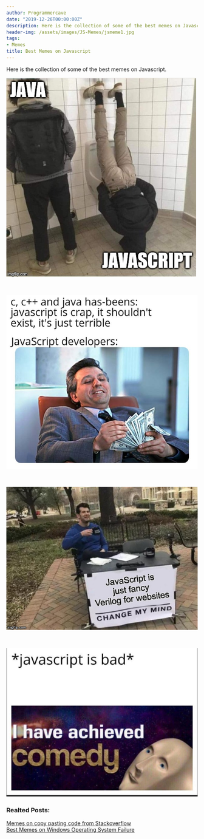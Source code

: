 ```yaml
---
author: Programmercave
date: "2019-12-26T00:00:00Z"
description: Here is the collection of some of the best memes on Javascript.
header-img: /assets/images/JS-Memes/jsmeme1.jpg
tags:
- Memes
title: Best Memes on Javascript
---
```




Here is the collection of some of the best memes on Javascript.


![Javascript Memes](/assets/images/JS-Memes/jsmeme.jpg)

<br/>

![Javascript Memes](/assets/images/JS-Memes/jsmeme1.jpg)

<br/>

![Javascript Memes](/assets/images/JS-Memes/jsmeme2.jpg)

<br/>

![Javascript Memes](/assets/images/JS-Memes/jsmeme3.jpg)

### Realted Posts:

[Memes on copy pasting code from Stackoverflow](/Memes-on-copy-pasting-code-from-Stackoverflow)<br/>
[Best Memes on Windows Operating System Failure](/Best-Memes-on-Microsoft-Operating-System)


